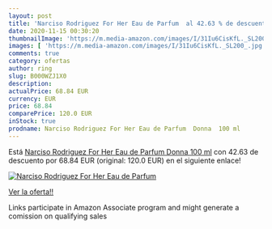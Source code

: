 ```yaml
---
layout: post
title: 'Narciso Rodriguez For Her Eau de Parfum  al 42.63 % de descuento'
date: 2020-11-15 00:30:20
thumbnailImage: 'https://m.media-amazon.com/images/I/31Iu6CisKfL._SL200_.jpg'
images: [ 'https://m.media-amazon.com/images/I/31Iu6CisKfL._SL200_.jpg' ]
comments: true
category: ofertas
author: ring
slug: B000WZJ1X0
description:
actualPrice: 68.84 EUR
currency: EUR
price: 68.84
comparePrice: 120.0 EUR
inStock: true
prodname: Narciso Rodriguez For Her Eau de Parfum  Donna  100 ml
---
```


Está [Narciso Rodriguez For Her Eau de Parfum  Donna  100 ml](https://www.amazon.it/dp/B000WZJ1X0/?tag=tolees00-21) con 42.63 de descuento por 68.84 EUR (original: 120.0 EUR) en el siguiente enlace!

[![Narciso Rodriguez For Her Eau de Parfum ](https://m.media-amazon.com/images/I/31Iu6CisKfL._SL200_.jpg)](https://www.amazon.it/dp/B000WZJ1X0/?tag=tolees00-21)

[Ver la oferta!!](https://www.amazon.it/dp/B000WZJ1X0/?tag=tolees00-21)

Links participate in Amazon Associate program and might generate a comission on qualifying sales


